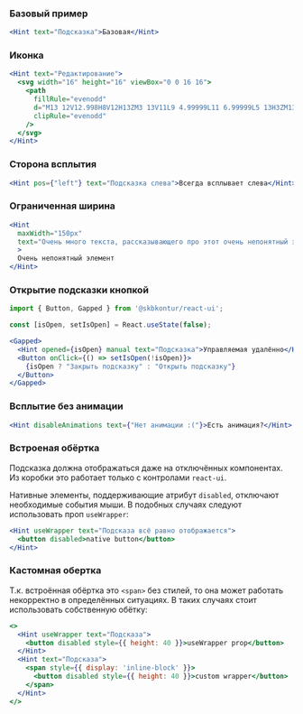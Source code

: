 ### Базовый пример

```jsx harmony
<Hint text="Подсказка">Базовая</Hint>
```

### Иконка

```jsx harmony
<Hint text="Редактирование">
  <svg width="16" height="16" viewBox="0 0 16 16">
    <path
      fillRule="evenodd"
      d="M13 12V12.998H8V12H13ZM3 13V11L9 4.99999L11 6.99999L5 13H3ZM13 5L11.5 6.5L9.5 4.5L11 3L13 5Z"
      clipRule="evenodd"
    />
  </svg>
</Hint>
```

### Сторона всплытия

```jsx harmony
<Hint pos={"left"} text="Подсказка слева">Всегда всплывает слева</Hint>
```

### Ограниченная ширина
```jsx harmony
<Hint
  maxWidth="150px"
  text="Очень много текста, рассказывающего про этот очень непонятный элемент"
  >
  Очень непонятный элемент
</Hint>
```

### Открытие подсказки кнопкой

```jsx harmony
import { Button, Gapped } from '@skbkontur/react-ui';

const [isOpen, setIsOpen] = React.useState(false);

<Gapped>
  <Hint opened={isOpen} manual text="Подсказка">Управляемая удалённо</Hint>
  <Button onClick={() => setIsOpen(!isOpen)}>
    {isOpen ? "Закрыть подсказку" : "Открыть подсказку"}
  </Button>
</Gapped>
```

### Всплытие без анимации

```jsx harmony
<Hint disableAnimations text={"Нет анимации :("}>Есть анимация?</Hint>
```

### Встроеная обёртка

Подсказка должна отображаться даже на отключённых компонентах. Из коробки это работает только с контролами `react-ui`.

Нативные элементы, поддерживающие атрибут `disabled`, отключают необходимые события мыши.
В подобных случаях следуют использовать проп `useWrapper`:

```jsx harmony
<Hint useWrapper text="Подсказа всё равно отображается">
  <button disabled>native button</button>
</Hint>
```

### Кастомная обертка
Т.к. встроённая обёртка это `<span>` без стилей, то она может работать некорректно в определённых ситуациях.
В таких случаях стоит использовать собственную обётку:

```jsx harmony
<>
  <Hint useWrapper text="Подсказа">
    <button disabled style={{ height: 40 }}>useWrapper prop</button>
  </Hint>
  <Hint text="Подсказа">
    <span style={{ display: 'inline-block' }}>
      <button disabled style={{ height: 40 }}>custom wrapper</button>
    </span>
  </Hint>
</>
```
